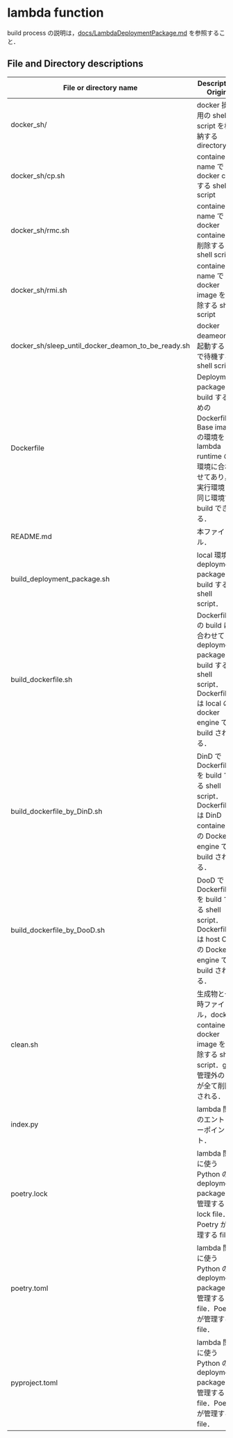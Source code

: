 # lambda function


build process の説明は，[docs/LambdaDeploymentPackage.md](../../../docs/LambdaDeploymentPackage.md) を参照すること．


## File and Directory descriptions

| File or directory name      | Description Origin |
| --------------------------- | ------------------ |
| docker_sh/                  | docker 操作用の shell script を格納する directory |
| docker_sh/cp.sh             | container name で docker cp する shell script |
| docker_sh/rmc.sh            | container name で docker container を削除する shell script |
| docker_sh/rmi.sh            | container name で docker image を削除する shell script |
| docker_sh/sleep_until_docker_deamon_to_be_ready.sh | docker deameon が起動するまで待機する shell script |
| Dockerfile                  | Deployment package を build するための Dockerfile．Base image の環境を lambda runtime の環境に合わせてあり，実行環境と同じ環境で build できる． |
| README.md                   | 本ファイル． |
| build_deployment_package.sh | local 環境で deployment package を build する shell script． |
| build_dockerfile.sh         | Dockerfile の build に合わせて deployment package を build する shell script．Dockerfile は local の docker engine で build される． |
| build_dockerfile_by_DinD.sh | DinD で Dockerfile を build する shell script．Dockerfile は DinD container 内の Docker engine で build される． |
| build_dockerfile_by_DooD.sh | DooD で Dockerfile を build する shell script．Dockerfile は host OS の Docker engine で build される． |
| clean.sh                    | 生成物と一時ファイル，docker container，docker image を削除する shell script．git 管理外の file が全て削除される． |
| index.py                    | lambda 関数のエントリーポイント． |
| poetry.lock                 | lambda 関数に使う Python の deployment package を管理する lock file．Poetry が管理する file． |
| poetry.toml                 | lambda 関数に使う Python の deployment package を管理する file．Poetry が管理する file． |
| pyproject.toml              | lambda 関数に使う Python の deployment package を管理する file．Poetry が管理する file． |

